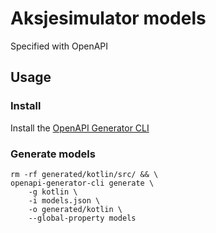 # Aksjesimulator models

Specified with OpenAPI

## Usage

### Install 

Install the [OpenAPI Generator CLI](https://openapi-generator.tech/docs/installation/#bash-launcher-script)

### Generate models

```
rm -rf generated/kotlin/src/ && \
openapi-generator-cli generate \
    -g kotlin \
    -i models.json \
    -o generated/kotlin \
    --global-property models
```